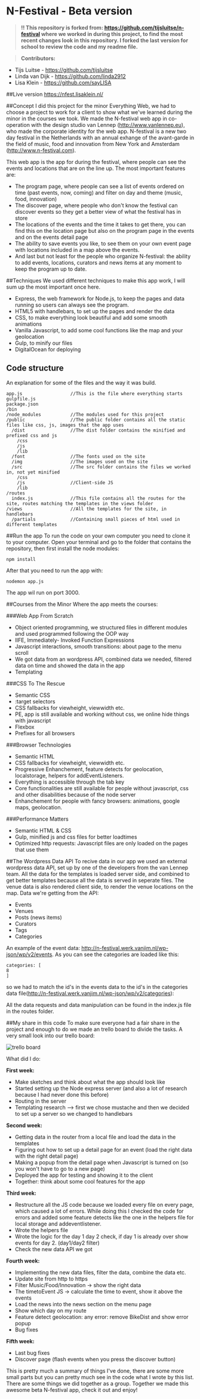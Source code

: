 # N-Festival - Beta version

> **:bangbang: This repository is forked from: https://github.com/tijsluitse/n-festival where we worked in during this project, to find the most recent changes look in this repository. I forked the last version for school to review the code and my readme file.**

>**Contributors:**
* Tijs Luitse - https://github.com/tijsluitse
* Linda van Dijk - https://github.com/linda2912
* Lisa Klein - https://github.com/sayLISA

##Live version
https://nfest.lisaklein.nl/

##Concept
I did this project for the minor Everything Web, we had to choose a project to work for a client to show what we've learned during the minor in the courses we took. We made the N-festival web app in co-operation with the design studio van Lennep (http://www.vanlennep.eu), who made the corporate identity for the web app. N-festival is a new two day festival in the Netherlands with an annual exhange of the avant-garde in the field of music, food and innovation from New York and Amsterdam (http://www.n-festival.com).

This web app is the app for during the festival, where people can see the events and locations that are on the line up. The most important features are:
* The program page, where people can see a list of events ordered on time (past events, now, coming) and filter on day and theme (music, food, innovation)
* The discover page, where people who don't know the festival can discover events so they get a better view of what the festival has in store
* The locations of the events and the time it takes to get there, you can find this on the location page but also on the program page in the events and on the events detail page
* The ability to save events you like, to see them on your own event page with locations included in a map above the events.
* And last but not least for the people who organize N-festival: the ability to add events, locations, curators and news items at any moment to keep the program up to date.

##Techniques
We used different techniques to make this app work, I will sum up the most important once here.
* Express, the web framework for Node.js, to keep the pages and data running so users can always see the program.
* HTML5 with handlebars, to set up the pages and render the data
* CSS, to make everything look beautiful and add some smooth animations
* Vanilla Javascript, to add some cool functions like the map and your geolocation
* Gulp, to minify our files
* DigitalOcean for deploying

## Code structure
An explanation for some of the files and the way it was build.

```
app.js                  //This is the file where everything starts
gulpfile.js
package.json
/bin
/node_modules           //The modules used for this project
/public                 //The public folder contains all the static files like css, js, images that the app uses
  /dist                 //The dist folder contains the minified and prefixed css and js
    /css
    /js
    /lib
  /font                 //The fonts used on the site
  /img                  //The images used on the site
  /src                  //The src folder contains the files we worked in, not yet minified
    /css
    /js                 //Client-side JS
    /lib
/routes
  index.js              //This file contains all the routes for the site, routes matching the templates in the views folder
/views                  //All the templates for the site, in handlebars
  /partials             //Containing small pieces of html used in different templates
```

##Run the app
To run the code on your own computer you need to clone it to your computer. Open your terminal and go to the folder that contains the repository, then first install the node modules:

```
npm install
```

After that you need to run the app with:

```
nodemon app.js
```

The app wil run on port 3000.

##Courses from the Minor
Where the app meets the courses:

###Web App From Scratch
* Object oriented programming, we structured files in different modules and used programmed following the OOP way
* IIFE, Immediately- Invoked Function Expressions
* Javascript interactions, smooth transitions: about page to the menu scroll
* We got data from an wordpress API, combined data we needed, filtered data on time and showed the data in the app
* Templating

###CSS To The Rescue
* Semantic CSS
* :target selectors
* CSS fallbacks for viewheight, viewwidth etc.
* PE, app is still available and working without css, we online hide things with javascript
* Flexbox
* Prefixes for all browsers

###Browser Technologies
* Semantic HTML
* CSS fallbacks for viewheight, viewwidth etc.
* Progressive Enhanchement, feature detects for geolocation, localstorage, helpers for addEventListeners.
* Everything is accessible through the tab key
* Core functionalities are still available for people without javascript, css and other disabilities because of the node server
* Enhanchement for people with fancy browsers: animations, google maps, geolocation.

###Performance Matters
* Semantic HTML & CSS
* Gulp, minified js and css files for better loadtimes
* Optimized http requests: Javascript files are only loaded on the pages that use them

##The Wordpress Data API
To recive data in our app we used an external wordpress data API, set up by one of the developers from the van Lennep team. All the data for the templates is loaded server side, and combined to get better templates because all the data is served in seperate files. The venue data is also rendered client side, to render the venue locations on the map. Data we're getting from the API:
* Events
* Venues
* Posts (news items)
* Curators
* Tags
* Categories

An example of the event data: http://n-festival.werk.vanjim.nl/wp-json/wp/v2/events. As you can see the categories are loaded like this:
```
categories: [
8
]
```
so we had to match the id's in the events data to the id's in the categories data file(http://n-festival.werk.vanjim.nl/wp-json/wp/v2/categories):

All the data requests and data manipulation can be found in the index.js file in the routes folder.

##My share in this code
To make sure everyone had a fair share in the project and enough to do we made an trello board to divide the tasks. A very small look into our trello board:

![trello board](http://i.imgur.com/NtzukoG.jpg?1)

What did I do:

**First week:**
* Make sketches and think about what the app should look like
* Started setting up the Node express server (and also a lot of research because I had never done this before)
* Routing in the server
* Templating research --> first we chose mustache and then we decided to set up a server so we changed to handlebars

**Second week:**
* Getting data in the router from a local file and load the data in the templates
* Figuring out how to set up a detail page for an event (load the right data with the right detail page)
* Making a popup from the detail page when Javascript is turned on (so you won't have to go to a new page)
* Deployed the app for testing and showing it to the client
* Together: think about some cool features for the app

**Third week:**
* Restructure all the JS code because we loaded every file on every page, which caused a lot of errors. While doing this I checked the code for errors and added some feature detects like the one in the helpers file for local storage and addeventlistener.
* Wrote the helpers file
* Wrote the logic for the day 1 day 2 check, if day 1 is already over show events for day 2. (day1/day2 filter)
* Check the new data API we got

**Fourth week:**
* Implementing the new data files, filter the data, combine the data etc.
* Update site from http to https
* Filter Music/Food/Innovation -> show the right data
* The timetoEvent JS -> calculate the time to event, show it above the events
* Load the news into the news section on the menu page
* Show which day on my route
* Feature detect geolocation: any error: remove BikeDist and show error popup
* Bug fixes

**Fifth week:**
* Last bug fixes
* Discover page (flash events when you press the discover button)

This is pretty much a summary of things I've done, there are some more small parts but you can pretty much see in the code what I wrote by this list. There are some things we did together as a group. Together we made this awesome beta N-festival app, check it out and enjoy!
